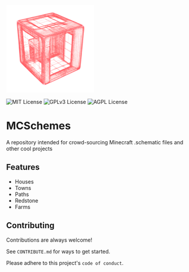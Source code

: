 
![Logo](https://raw.githubusercontent.com/midikeyboard/MCschemes/main/mcslogo_236x236.png)

![MIT License](https://img.shields.io/badge/Schematics-3-ff69b4)
![GPLv3 License](https://img.shields.io/badge/Saves-0-informational)
![AGPL License](https://img.shields.io/badge/Creators-3-critical)


# MCSchemes

A repository intended for crowd-sourcing Minecraft .schematic files and other cool projects



## Features

- Houses
- Towns
- Paths
- Redstone
- Farms



## Contributing

Contributions are always welcome!

See `CONTRIBUTE.md` for ways to get started.

Please adhere to this project's `code of conduct`.
